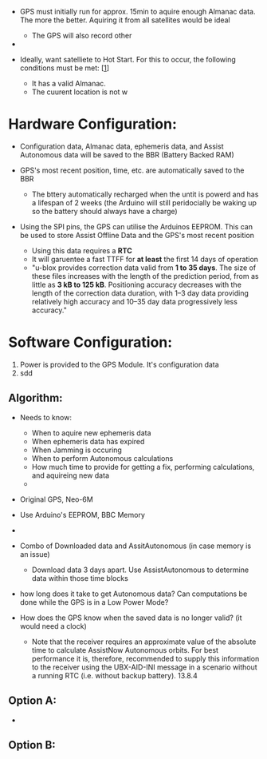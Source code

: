 * GPS must initially run for approx. 15min to aquire enough Almanac data. The more the better. Aquiring it from all satellites would be ideal
    * The GPS will also record other

* 

* Ideally, want satelliete to Hot Start. For this to occur, the following conditions must be met: [[1]]
    * It has a valid Almanac.
    * The cuurent location is not w











Hardware Configuration:
===

* Configuration data, Almanac data, ephemeris data, and Assist Autonomous data will be saved to the BBR (Battery Backed RAM)
*  GPS's most recent position, time, etc. are automatically saved to the BBR
    * The bttery automatically recharged when the untit is powerd and has a lifespan of 2 weeks (the Arduino will still peridocially be waking up so the battery should always have a charge)

* Using the SPI pins, the GPS can utilise the Arduinos EEPROM. This can be used to store Assist Offline Data and the GPS's most recent position
    * Using this data requires a **RTC**
    * It will garuentee a fast TTFF for **at least** the first 14 days of operation
    * "u-blox provides correction data valid from **1 to 35 days**. The size of these files increases with the length of the prediction period, from as little as **3 kB to 125 kB**. Positioning accuracy decreases with the length of the correction data duration, with 1–3 day data providing relatively high accuracy and 10–35 day data progressively less accuracy."

Software Configuration:
===

1) Power is provided to the GPS Module. It's configuration data 
2) sdd


Algorithm:
---
* Needs to know:
    * When to aquire new ephemeris data
    * When ephemeris data has expired
    * When Jamming is occuring
    * When to perform Autonomous calculations
    * How much time to provide for getting a fix, performing calculations, and aquireing new data
    * 

* Original GPS, Neo-6M
* Use Arduino's EEPROM, BBC Memory
* 
* Combo of Downloaded data and AssitAutonomous (in case memory is an issue)
    * Download data 3 days apart. Use AssistAutonomous to determine data within those time blocks


* how long does it take to get Autonomous data? Can computations be done while the GPS is in a Low Power Mode?
* How does the GPS know when the saved data is no longer valid? (it would need a clock)
    * Note that the receiver requires an approximate value of the absolute time to calculate AssistNow Autonomous orbits. For best performance it is, therefore, recommended to supply this information to the receiver using the UBX-AID-INI message in a scenario without a running RTC (i.e. without backup battery).
13.8.4

Option A:
---
* 


Option B:
---


[1]: https://www.measurementsystems.co.uk/docs/TTFFstartup.pdf
